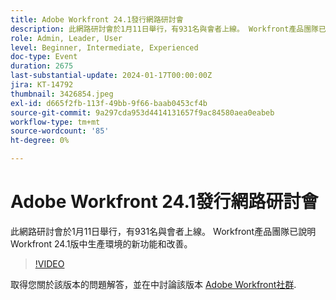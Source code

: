 ```yaml
---
title: Adobe Workfront 24.1發行網路研討會
description: 此網路研討會於1月11日舉行，有931名與會者上線。 Workfront產品團隊已說明Workfront 24.1版中生產環境的新功能和改善。
role: Admin, Leader, User
level: Beginner, Intermediate, Experienced
doc-type: Event
duration: 2675
last-substantial-update: 2024-01-17T00:00:00Z
jira: KT-14792
thumbnail: 3426854.jpeg
exl-id: d665f2fb-113f-49bb-9f66-baab0453cf4b
source-git-commit: 9a297cda953d4414131657f9ac84580aea0eabeb
workflow-type: tm+mt
source-wordcount: '85'
ht-degree: 0%

---
```


# Adobe Workfront 24.1發行網路研討會

此網路研討會於1月11日舉行，有931名與會者上線。 Workfront產品團隊已說明Workfront 24.1版中生產環境的新功能和改善。

>[!VIDEO](https://video.tv.adobe.com/v/3426854/?learn=on)

取得您關於該版本的問題解答，並在中討論該版本 [Adobe Workfront社群](https://experienceleaguecommunities.adobe.com/t5/workfront-discussions/event-follow-up-adobe-workfront-24-1-release-webinar/td-p/645442?profile.language=en).
